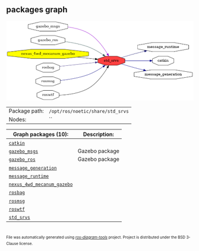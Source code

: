 <!--
File was automatically generated using 'ros-diagram-tools' project.
Project is distributed under the BSD 3-Clause license.
-->

## packages graph

[![std_srvs](std_srvs.png "std_srvs")](std_srvs.png)

|     |     |
| --- | --- |
| Package path: | `/opt/ros/noetic/share/std_srvs` |
| Nodes: | `` |


| Graph packages (10): | Description: |
| -------------------- | ------------ |
| [`catkin`](catkin.md) |  |
| [`gazebo_msgs`](gazebo_msgs.md) | Gazebo package |
| [`gazebo_ros`](gazebo_ros.md) | Gazebo package |
| [`message_generation`](message_generation.md) |  |
| [`message_runtime`](message_runtime.md) |  |
| [`nexus_4wd_mecanum_gazebo`](nexus_4wd_mecanum_gazebo.md) |  |
| [`rosbag`](rosbag.md) |  |
| [`rosmsg`](rosmsg.md) |  |
| [`roswtf`](roswtf.md) |  |
| [`std_srvs`](std_srvs.md) |  |


</br>
<font size="1">
File was automatically generated using <a href="https://github.com/anetczuk/ros-diagram-tools"><i>ros-diagram-tools</i></a> project.
Project is distributed under the BSD 3-Clause license.
</font>
